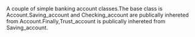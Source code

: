 A  couple of simple banking account classes.The base class is Account.Saving_account and Checking_account are publically inhereted from Account.Finally,Trust_account is publically inhereted from Saving_account.
